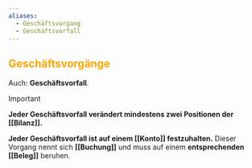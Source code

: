 ```yaml
---
aliases:
  - Geschäftsvorgang
  - Geschäftsvorfall
---
```

## <font color = "orange">Geschäftsvorgänge</font>


Auch: **Geschäftsvorfall**.

>[!Important]
>**Jeder Geschäftsvorfall verändert mindestens zwei Positionen der [[Bilanz]].**

**Jeder Geschäftsvorfall ist auf einem [[Konto]] festzuhalten.** Dieser Vorgang nennt sich **[[Buchung]]** und muss auf einem **entsprechenden [[Beleg]]** beruhen.